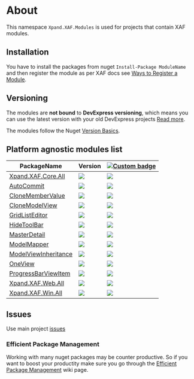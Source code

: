 # About

This namespace `Xpand.XAF.Modules` is used for projects that contain XAF modules. 

## Installation 
You have to install the packages from nuget `Install-Package ModuleName` and then register the module as per XAF docs see [Ways to Register a Module](https://documentation.devexpress.com/eXpressAppFramework/118047/Concepts/Application-Solution-Components/Ways-to-Register-a-Module). 


## Versioning
The modules are **not bound** to **DevExpress versioning**, which means you can use the latest version with your old DevExpress projects [Read more](https://github.com/eXpandFramework/XAF/tree/master/tools/Xpand.VersionConverter).

The modules follow the Nuget [Version Basics](https://docs.microsoft.com/en-us/nuget/reference/package-versioning#version-basics).

## Platform agnostic modules list
|PackageName|Version|[![Custom badge](https://img.shields.io/endpoint.svg?label=Nuget.org&url=https%3A%2F%2Fxpandnugetstats.azurewebsites.net%2Fapi%2Ftotals%2FXAF)](https://www.nuget.org/packages?q=Xpand.XAF)
|---|---|---|
[Xpand.XAF.Core.All](https://github.com/eXpandFramework/DevExpress.XAF/tree/master/src/Modules/Xpand.XAF.Core.All)|![](https://img.shields.io/nuget/v/Xpand.XAF.Core.All.svg?label=&style=flat)|![](https://img.shields.io/nuget/dt/Xpand.XAF.Core.All.svg?label=&style=flat)
[AutoCommit](https://github.com/eXpandFramework/DevExpress.XAF/tree/master/src/Modules/AutoCommit)|![](https://img.shields.io/nuget/v/Xpand.XAF.Modules.AutoCommit.svg?label=&style=flat)|![](https://img.shields.io/nuget/dt/Xpand.XAF.Modules.AutoCommit.svg?label=&style=flat)
[CloneMemberValue](https://github.com/eXpandFramework/DevExpress.XAF/tree/master/src/Modules/CloneMemberValue)|![](https://img.shields.io/nuget/v/Xpand.XAF.Modules.CloneMemberValue.svg?label=&style=flat)|![](https://img.shields.io/nuget/dt/Xpand.XAF.Modules.CloneMemberValue.svg?label=&style=flat)
[CloneModelView](https://github.com/eXpandFramework/DevExpress.XAF/tree/master/src/Modules/CloneModelView)|![](https://img.shields.io/nuget/v/Xpand.XAF.Modules.CloneModelView.svg?label=&style=flat)|![](https://img.shields.io/nuget/dt/Xpand.XAF.Modules.CloneModelView.svg?label=&style=flat)
[GridListEditor](https://github.com/eXpandFramework/DevExpress.XAF/tree/master/src/Modules/GridListEditor)|![](https://img.shields.io/nuget/v/Xpand.XAF.Modules.GridListEditor.svg?label=&style=flat)|![](https://img.shields.io/nuget/dt/Xpand.XAF.Modules.GridListEditor.svg?label=&style=flat)
[HideToolBar](https://github.com/eXpandFramework/DevExpress.XAF/tree/master/src/Modules/HideToolBar)|![](https://img.shields.io/nuget/v/Xpand.XAF.Modules.HideToolBar.svg?label=&style=flat)|![](https://img.shields.io/nuget/dt/Xpand.XAF.Modules.HideToolBar.svg?label=&style=flat)
[MasterDetail](https://github.com/eXpandFramework/DevExpress.XAF/tree/master/src/Modules/MasterDetail)|![](https://img.shields.io/nuget/v/Xpand.XAF.Modules.MasterDetail.svg?label=&style=flat)|![](https://img.shields.io/nuget/dt/Xpand.XAF.Modules.MasterDetail.svg?label=&style=flat)
[ModelMapper](https://github.com/eXpandFramework/DevExpress.XAF/tree/master/src/Modules/ModelMapper)|![](https://img.shields.io/nuget/v/Xpand.XAF.Modules.ModelMapper.svg?label=&style=flat)|![](https://img.shields.io/nuget/dt/Xpand.XAF.Modules.ModelMapper.svg?label=&style=flat)
[ModelViewInheritance](https://github.com/eXpandFramework/DevExpress.XAF/tree/master/src/Modules/ModelViewInheritance)|![](https://img.shields.io/nuget/v/Xpand.XAF.Modules.ModelViewInheritance.svg?label=&style=flat)|![](https://img.shields.io/nuget/dt/Xpand.XAF.Modules.ModelViewInheritance.svg?label=&style=flat)
[OneView](https://github.com/eXpandFramework/DevExpress.XAF/tree/master/src/Modules/OneView)|![](https://img.shields.io/nuget/v/Xpand.XAF.Modules.OneView.svg?label=&style=flat)|![](https://img.shields.io/nuget/dt/Xpand.XAF.Modules.OneView.svg?label=&style=flat)
[ProgressBarViewItem](https://github.com/eXpandFramework/DevExpress.XAF/tree/master/src/Modules/ProgressBarViewItem)|![](https://img.shields.io/nuget/v/Xpand.XAF.Modules.ProgressBarViewItem.svg?label=&style=flat)|![](https://img.shields.io/nuget/dt/Xpand.XAF.Modules.ProgressBarViewItem.svg?label=&style=flat)
[Xpand.XAF.Web.All](https://github.com/eXpandFramework/DevExpress.XAF/tree/master/src/Modules/Xpand.XAF.Web.All)|![](https://img.shields.io/nuget/v/Xpand.XAF.Web.All.svg?label=&style=flat)|![](https://img.shields.io/nuget/dt/Xpand.XAF.Web.All.svg?label=&style=flat)
[Xpand.XAF.Win.All](https://github.com/eXpandFramework/DevExpress.XAF/tree/master/src/Modules/Xpand.XAF.Win.All)|![](https://img.shields.io/nuget/v/Xpand.XAF.Win.All.svg?label=&style=flat)|![](https://img.shields.io/nuget/dt/Xpand.XAF.Win.All.svg?label=&style=flat)

## Issues
Use main project [issues](https://github.com/eXpandFramework/eXpand/issues/new/choose)

### Efficient Package Management

Working with many nuget packages may be counter productive. So if you want to boost your productity make sure you go through the [Efficient Package Management](https://github.com/eXpandFramework/DevExpress.XAF/wiki/Efficient-package-management) wiki page.
